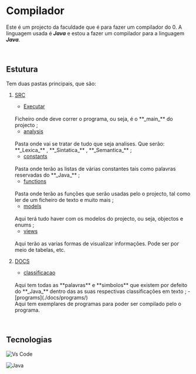 # Compilador

Este é um projecto da faculdade que é para fazer um compilador do 0. A linguagem usada é **_Java_** e estou a fazer um compilador para a linguagem **_Java_**.

<br>

## Estutura

Tem duas pastas principais, que são:
1. [SRC](./src)
    - [Executar](./src/Executar.java)
    <br> 
    Ficheiro onde deve correr o programa, ou seja, é o **_main_** do projecto ;

    - [analysis](./src/analysis/) 
    <br> 
    Pasta onde vai se tratar de tudo que seja analises. Que serão: **_Lexica_** , **_Sintatica_** , **_Semantica_** ;

    - [constants](./src/constants/)
    <br>
    Pasta onde terão as listas de várias constantes tais como palavras reservadas do **_Java_** ;

    - [functions](./src/functions/)
    <br>
    Pasta onde terão as funções que serão usadas pelo o projecto, tal como ler de um ficheiro de texto e muito mais ;

    - [models](./src/models/)
    <br>
    Aqui terá tudo haver com os modelos do projecto, ou seja, objectos e enums ;

    - [views](./src/views/)
    <br>
    Aqui terão as varias formas de visualizar informações. Pode ser por meio de tabelas, etc.

2. [DOCS](./docs/)
    - [classificacao](./docs/classificacao/)
    <br>
    Aqui tem todas as **palavras** e **simbolos** que existem por defeito do **_Java_** dentro das as suas respectivas classificações em texto ;
    - [programs](./docs/programs/)
    <br>
    Aqui tem exemplares de programas para poder ser compilado pelo o programa.

<br>

## Tecnologias

![Vs Code](https://img.shields.io/badge/Visual_Studio_Code-0078D4?style=for-the-badge&logo=visual%20studio%20code&logoColor=white)

![Java](https://img.shields.io/badge/Java-ED8B00?style=for-the-badge&logo=openjdk&logoColor=white)